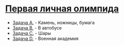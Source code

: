 # [Первая личная олимпида](http://acmp.ru/asp/champ/index.asp?main=tasks&id_stage=40495)

- [Задача A.](A/solution.py) - Камень, ножницы, бумага
- [Задача B.](B/solution.py) - В автобусе
- [Задача C.](C/solution.py) - Шары
- [Задача D.](D/solution.py) - Военная академия

